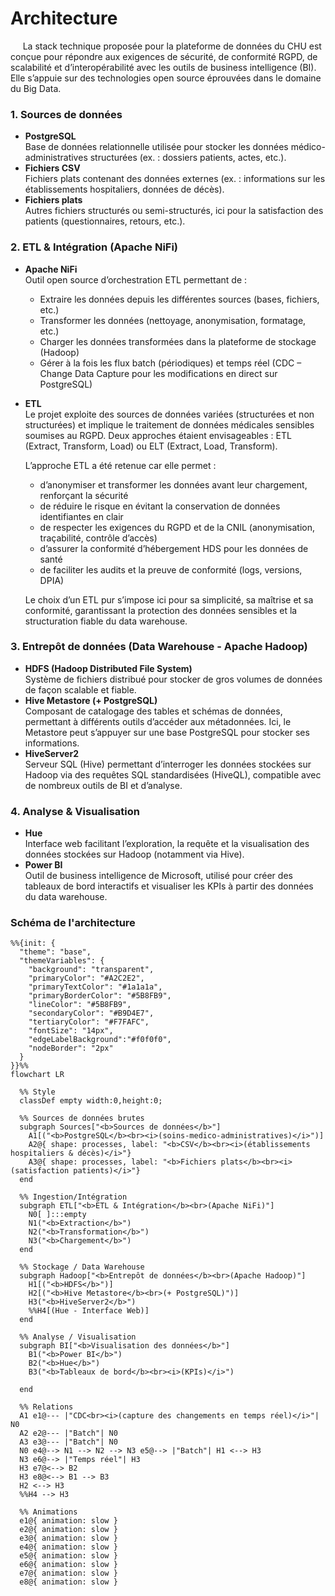 # Architecture

&nbsp;&nbsp;&nbsp;&nbsp;&nbsp;La stack technique proposée pour la plateforme de données du CHU est conçue pour répondre aux exigences de sécurité, de conformité RGPD, de scalabilité et d’interopérabilité avec les outils de business intelligence (BI). Elle s’appuie sur des technologies open source éprouvées dans le domaine du Big Data.

### 1. **Sources de données**
- **PostgreSQL**  
  Base de données relationnelle utilisée pour stocker les données médico-administratives structurées (ex. : dossiers patients, actes, etc.).
- **Fichiers CSV**  
  Fichiers plats contenant des données externes (ex. : informations sur les établissements hospitaliers, données de décès).
- **Fichiers plats**  
  Autres fichiers structurés ou semi-structurés, ici pour la satisfaction des patients (questionnaires, retours, etc.).

### 2. **ETL & Intégration (Apache NiFi)**
- **Apache NiFi**  
  Outil open source d’orchestration ETL permettant de :
  - Extraire les données depuis les différentes sources (bases, fichiers, etc.)
  - Transformer les données (nettoyage, anonymisation, formatage, etc.)
  - Charger les données transformées dans la plateforme de stockage (Hadoop)
  - Gérer à la fois les flux batch (périodiques) et temps réel (CDC – Change Data Capture pour les modifications en direct sur PostgreSQL)
- **ETL**  
  Le projet exploite des sources de données variées (structurées et non structurées) et implique le traitement de données médicales sensibles soumises au RGPD. Deux approches étaient envisageables : ETL (Extract, Transform, Load) ou ELT (Extract, Load, Transform).

  L’approche ETL a été retenue car elle permet :
  - d’anonymiser et transformer les données avant leur chargement, renforçant la sécurité
  - de réduire le risque en évitant la conservation de données identifiantes en clair
  - de respecter les exigences du RGPD et de la CNIL (anonymisation, traçabilité, contrôle d’accès)
  - d’assurer la conformité d’hébergement HDS pour les données de santé
  - de faciliter les audits et la preuve de conformité (logs, versions, DPIA)

  Le choix d’un ETL pur s’impose ici pour sa simplicité, sa maîtrise et sa conformité, garantissant la protection des données sensibles et la structuration fiable du data warehouse.

### 3. **Entrepôt de données (Data Warehouse - Apache Hadoop)**
- **HDFS (Hadoop Distributed File System)**  
  Système de fichiers distribué pour stocker de gros volumes de données de façon scalable et fiable.
- **Hive Metastore (+ PostgreSQL)**  
  Composant de catalogage des tables et schémas de données, permettant à différents outils d’accéder aux métadonnées. Ici, le Metastore peut s’appuyer sur une base PostgreSQL pour stocker ses informations.
- **HiveServer2**  
  Serveur SQL (Hive) permettant d’interroger les données stockées sur Hadoop via des requêtes SQL standardisées (HiveQL), compatible avec de nombreux outils de BI et d’analyse.

### 4. **Analyse & Visualisation**
- **Hue**  
  Interface web facilitant l’exploration, la requête et la visualisation des données stockées sur Hadoop (notamment via Hive).
- **Power BI**  
  Outil de business intelligence de Microsoft, utilisé pour créer des tableaux de bord interactifs et visualiser les KPIs à partir des données du data warehouse.


### Schéma de l'architecture

```mermaid
%%{init: {
  "theme": "base",
  "themeVariables": {
    "background": "transparent",
    "primaryColor": "#A2C2E2",
    "primaryTextColor": "#1a1a1a",
    "primaryBorderColor": "#5B8FB9",
    "lineColor": "#5B8FB9",
    "secondaryColor": "#B9D4E7",
    "tertiaryColor": "#F7FAFC",
    "fontSize": "14px",
    "edgeLabelBackground":"#f0f0f0",
    "nodeBorder": "2px"
  }
}}%%
flowchart LR

  %% Style
  classDef empty width:0,height:0;

  %% Sources de données brutes
  subgraph Sources["<b>Sources de données</b>"]
    A1[("<b>PostgreSQL</b><br><i>(soins-medico-administratives)</i>")]
    A2@{ shape: processes, label: "<b>CSV</b><br><i>(établissements hospitaliers & décès)</i>"}
    A3@{ shape: processes, label: "<b>Fichiers plats</b><br><i>(satisfaction patients)</i>"}
  end
  
  %% Ingestion/Intégration
  subgraph ETL["<b>ETL & Intégration</b><br>(Apache NiFi)"]
    N0[ ]:::empty
    N1("<b>Extraction</b>")
    N2("<b>Transformation</b>")
    N3("<b>Chargement</b>")
  end
  
  %% Stockage / Data Warehouse
  subgraph Hadoop["<b>Entrepôt de données</b><br>(Apache Hadoop)"]
    H1[("<b>HDFS</b>")]
    H2[("<b>Hive Metastore</b><br>(+ PostgreSQL)")]
    H3("<b>HiveServer2</b>")
    %%H4[(Hue - Interface Web)]
  end
  
  %% Analyse / Visualisation
  subgraph BI["<b>Visualisation des données</b>"]
    B1("<b>Power BI</b>")
    B2("<b>Hue</b>")
    B3("<b>Tableaux de bord</b><br><i>(KPIs)</i>")
    
  end
  
  %% Relations
  A1 e1@--- |"CDC<br><i>(capture des changements en temps réel)</i>"| N0
  A2 e2@--- |"Batch"| N0
  A3 e3@--- |"Batch"| N0
  N0 e4@--> N1 --> N2 --> N3 e5@--> |"Batch"| H1 <--> H3
  N3 e6@--> |"Temps réel"| H3
  H3 e7@<--> B2
  H3 e8@<--> B1 --> B3
  H2 <--> H3
  %%H4 --> H3

  %% Animations
  e1@{ animation: slow }
  e2@{ animation: slow }
  e3@{ animation: slow }
  e4@{ animation: slow }
  e5@{ animation: slow }
  e6@{ animation: slow }
  e7@{ animation: slow }
  e8@{ animation: slow }
```
